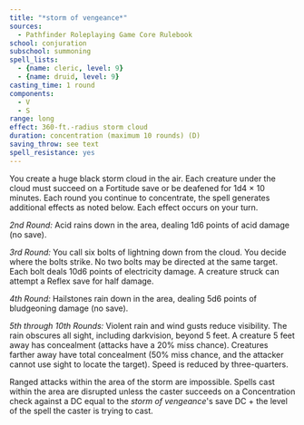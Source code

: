 ```yaml
---
title: "*storm of vengeance*"
sources:
  - Pathfinder Roleplaying Game Core Rulebook
school: conjuration
subschool: summoning
spell_lists:
  - {name: cleric, level: 9}
  - {name: druid, level: 9}
casting_time: 1 round
components:
  - V
  - S
range: long
effect: 360-ft.-radius storm cloud
duration: concentration (maximum 10 rounds) (D)
saving_throw: see text
spell_resistance: yes
---
```


You create a huge black storm cloud in the air. Each creature under the cloud must succeed on a Fortitude save or be deafened for 1d4 × 10 minutes. Each round you continue to concentrate, the spell generates additional effects as noted below. Each effect occurs on your turn.

*2nd Round:* Acid rains down in the area, dealing 1d6 points of acid damage (no save).

*3rd Round:* You call six bolts of lightning down from the cloud. You decide where the bolts strike. No two bolts may be directed at the same target. Each bolt deals 10d6 points of electricity damage. A creature struck can attempt a Reflex save for half damage.

*4th Round:* Hailstones rain down in the area, dealing 5d6 points of bludgeoning damage (no save).

*5th through 10th Rounds:* Violent rain and wind gusts reduce visibility. The rain obscures all sight, including darkvision, beyond 5 feet. A creature 5 feet away has concealment (attacks have a 20% miss chance). Creatures farther away have total concealment (50% miss chance, and the attacker cannot use sight to locate the target). Speed is reduced by three-quarters.

Ranged attacks within the area of the storm are impossible. Spells cast within the area are disrupted unless the caster succeeds on a Concentration check against a DC equal to the *storm of vengeance*'s save DC + the level of the spell the caster is trying to cast.

